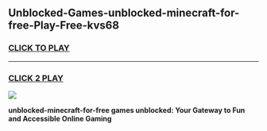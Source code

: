 
## Unblocked-Games-unblocked-minecraft-for-free-Play-Free-kvs68
<h3>
<a href="https://premium76.site?title=unblocked-minecraft-for-free&ref=10A">CLICK TO PLAY</a></h3>
<hr>

<h3>
<a href="https://premium76.site?title=unblocked-minecraft-for-free&ref=10A">CLICK 2 PLAY</a>
  
</h3>

<a href="https://premium76.site?title=unblocked-minecraft-for-free&ref=10A"><img src="https://clearcache.store/games.png"></a>


**unblocked-minecraft-for-free games unblocked: Your Gateway to Fun and Accessible Online Gaming**
